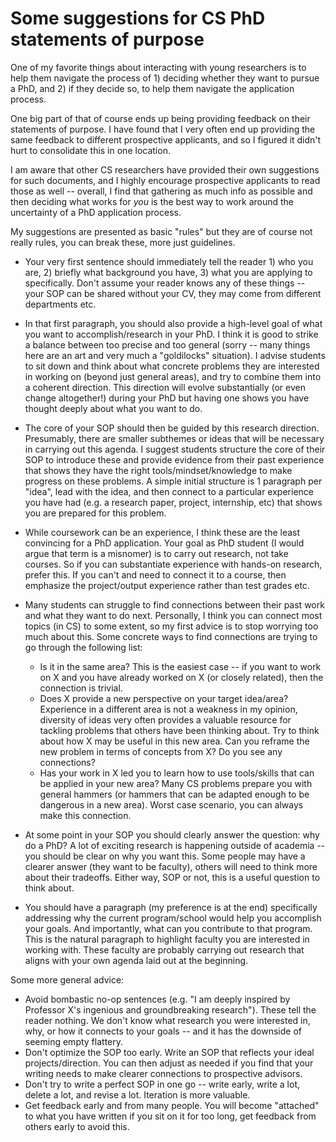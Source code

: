 # Some suggestions for CS PhD statements of purpose

One of my favorite things about interacting with young researchers is
to help them navigate the process of 1) deciding whether they want to pursue
a PhD, and 2) if they decide so, to help them navigate the application process.

One big part of that of course ends up being providing feedback on their
statements of purpose. I have found that I very often end up providing the same
feedback to different prospective applicants, and so I figured it didn't hurt to
consolidate this in one location.

I am aware that other CS researchers have provided their own suggestions for such documents,
and I highly encourage prospective applicants to read those as well -- overall, I find that
gathering as much info as possible and then deciding what works for *you* is the best
way to work around the uncertainty of a PhD application process.

My suggestions are presented as basic "rules" but they are of course not really rules, you can
break these, more just guidelines.

* Your very first sentence should immediately tell the reader 1) who you are, 2) briefly
what background you have, 3) what you are applying to specifically. Don't assume your reader knows
any of these things -- your SOP can be shared without your CV, they may come from different
departments etc.

* In that first paragraph, you should also provide a high-level goal of what you want to
accomplish/research in your PhD. I think it is good to strike a balance between too precise
and too general (sorry -- many things here are an art and very much a "goldilocks" situation).
I advise students to sit down and think about what concrete problems they are interested in
working on (beyond just general areas), and try to combine them into a coherent direction. This
direction will evolve substantially (or even change altogether!) during your PhD but having one
shows you have thought deeply about what you want to do.

* The core of your SOP should then be guided by this research direction. Presumably, there are
smaller subthemes or ideas that will be necessary in carrying out this agenda. I suggest students
structure the core of their SOP to introduce these and provide evidence from their past experience
that shows they have the right tools/mindset/knowledge to make progress on these problems. A simple
initial structure is 1 paragraph per "idea", lead with the idea, and then connect to a particular
experience you have had (e.g. a research paper, project, internship, etc) that shows you are prepared
for this problem.

* While coursework can be an experience, I think these are the least convincing for a PhD application.
Your goal as PhD student (I would argue that term is a misnomer) is to carry out research, not take
courses. So if you can substantiate experience with hands-on research, prefer this. If you can't and need
to connect it to a course, then emphasize the project/output experience rather than test grades etc.

* Many students can struggle to find connections between their past work and what they want to do next.
Personally, I think you can connect most topics (in CS) to some extent, so my first advice is to stop worrying
too much about this. Some concrete ways to find connections are trying to go through the following list:
    - Is it in the same area? This is the easiest case -- if you want to work on X and you have already worked
    on X (or closely related), then the connection is trivial.
    - Does X provide a new perspective on your target idea/area? Experience in a different area is not 
    a weakness in my opinion, diversity of ideas very often provides a valuable resource for tackling problems
    that others have been thinking about. Try to think about how X may be useful in this new area. Can you reframe
    the new problem in terms of concepts from X? Do you see any connections?
    - Has your work in X led you to learn how to use tools/skills that can be applied in your new area? Many CS problems
    prepare you with general hammers (or hammers that can be adapted enough to be dangerous in a new area). Worst case scenario,
    you can always make this connection.

* At some point in your SOP you should clearly answer the question: why do a PhD? A lot of exciting research
is happening outside of academia -- you should be clear on why you want this. Some people may have a clearer answer (they want
to be faculty), others will need to think more about their tradeoffs. Either way, SOP or not, this is a useful question to think about.

* You should have a paragraph (my preference is at the end) specifically addressing why the current program/school would
help you accomplish your goals. And importantly, what can you contribute to that program. This is the natural paragraph to 
highlight faculty you are interested in working with. These faculty are probably carrying out research that aligns with your
own agenda laid out at the beginning.


Some more general advice:

* Avoid bombastic no-op sentences (e.g. "I am deeply inspired by Professor X's ingenious and groundbreaking research"). These tell the reader
nothing. We don't know what research you were interested in, why, or how it connects to your goals -- and it has the downside of seeming
empty flattery.
* Don't optimize the SOP too early. Write an SOP that reflects your ideal projects/direction. You can then adjust as needed if you find
that your writing needs to make clearer connections to prospective advisors.
* Don't try to write a perfect SOP in one go -- write early, write a lot, delete a lot, and revise a lot. Iteration is more valuable.
* Get feedback early and from many people. You will become "attached" to what you have written if you sit on it for too long, get
feedback from others early to avoid this.

